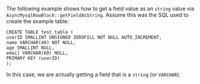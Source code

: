 The following example shows how to get a field value as an `string` value via `AsyncMysqlRowBlock::getFieldAsString`. Assume this was the SQL used to create the example table:

```
CREATE TABLE test_table (
userID SMALLINT UNSIGNED ZEROFILL NOT NULL AUTO_INCREMENT,
name VARCHAR(40) NOT NULL,
age SMALLINT NULL,
email VARCHAR(60) NULL,
PRIMARY KEY (userID)
);
```

In this case, we are actually getting a field that is a `string` (or `VARCHAR`).

